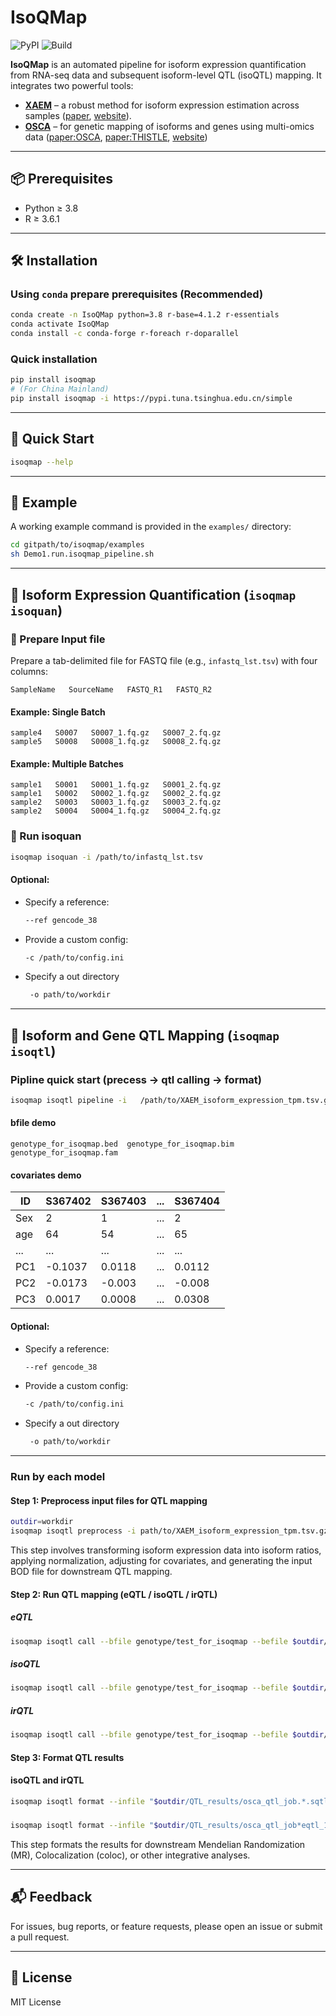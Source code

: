 # IsoQMap

![PyPI](https://img.shields.io/pypi/v/isoqmap)
![Build](https://img.shields.io/badge/build-passing-brightgreen)


**IsoQMap** is an automated pipeline for isoform expression quantification from RNA-seq data and subsequent isoform-level QTL (isoQTL) mapping. It integrates two powerful tools:

- **[XAEM](https://github.com/WenjiangDeng/XAEM)** – a robust method for isoform expression estimation across samples ([paper](https://academic.oup.com/bioinformatics/article/36/3/805/5545974), [website](https://www.meb.ki.se/sites/biostatwiki/xaem)).
- **[OSCA](https://yanglab.westlake.edu.cn/software/osca/)** – for genetic mapping of isoforms and genes using multi-omics data ([paper:OSCA](https://pubmed.ncbi.nlm.nih.gov/31138268/), [paper:THISTLE](https://www.nature.com/articles/s41588-022-01154-4), [website](https://yanglab.westlake.edu.cn/software/osca/))

---

## 📦 Prerequisites

- Python ≥ 3.8
- R ≥ 3.6.1

---

## 🛠️ Installation

### Using `conda` prepare prerequisites (Recommended)
```bash
conda create -n IsoQMap python=3.8 r-base=4.1.2 r-essentials
conda activate IsoQMap
conda install -c conda-forge r-foreach r-doparallel
```

### Quick installation
```bash
pip install isoqmap
# (For China Mainland)
pip install isoqmap -i https://pypi.tuna.tsinghua.edu.cn/simple
```

---

## 🚀 Quick Start

```bash
isoqmap --help
```

---

## 📁 Example

A working example command is provided in the `examples/` directory:

```bash
cd gitpath/to/isoqmap/examples
sh Demo1.run.isoqmap_pipeline.sh
```

---

## 🔬 Isoform Expression Quantification (`isoqmap isoquan`)

### 🔹 Prepare Input file

Prepare a tab-delimited file for FASTQ file (e.g., `infastq_lst.tsv`) with four columns:

```
SampleName   SourceName   FASTQ_R1   FASTQ_R2
```

#### Example: Single Batch
```
sample4   S0007   S0007_1.fq.gz   S0007_2.fq.gz
sample5   S0008   S0008_1.fq.gz   S0008_2.fq.gz
```

#### Example: Multiple Batches

```
sample1   S0001   S0001_1.fq.gz   S0001_2.fq.gz
sample1   S0002   S0002_1.fq.gz   S0002_2.fq.gz
sample2   S0003   S0003_1.fq.gz   S0003_2.fq.gz
sample2   S0004   S0004_1.fq.gz   S0004_2.fq.gz
```

### 🔹 Run isoquan 

```bash
isoqmap isoquan -i /path/to/infastq_lst.tsv
```

#### Optional:

- Specify a reference:
  ```bash
  --ref gencode_38
  ```
- Provide a custom config:
  ```bash
  -c /path/to/config.ini
  ```
- Specify a out directory
  ```bash
   -o path/to/workdir
  ```
---

## 🧬 Isoform and Gene QTL Mapping (`isoqmap isoqtl`)

### Pipline quick start (precess -> qtl calling -> format)
```bash
isoqmap isoqtl pipeline -i   /path/to/XAEM_isoform_expression_tpm.tsv.gz  --bfile  /path/to/genotype_for_isoqmap --covariates QTL_covariate.tsv
```
#### bfile demo
```text
genotype_for_isoqmap.bed  genotype_for_isoqmap.bim  genotype_for_isoqmap.fam
```
#### covariates demo
| ID | S367402 | S367403 | ... | S367404 |
|----|---------|---------|-----|---------|
| Sex | 2       | 1       | ... | 2       |
| age | 64      | 54      | ... | 65      |
| ... | ...     | ...     | ... | ...     |
| PC1 | -0.1037 | 0.0118  | ... | 0.0112  |
| PC2 | -0.0173 | -0.003  | ... | -0.008  |
| PC3 | 0.0017  | 0.0008  | ... | 0.0308  |


#### Optional:
- Specify a reference:
  ```bash
  --ref gencode_38
  ```
- Provide a custom config:
  ```bash
  -c /path/to/config.ini
  ```
- Specify a out directory
  ```bash
   -o path/to/workdir
  ```
---

### Run by each model
#### Step 1: Preprocess input files for QTL mapping
```bash
outdir=workdir
isoqmap isoqtl preprocess -i path/to/XAEM_isoform_expression_tpm.tsv.gz --isoform-ratio --ref gencode_38 --covariates QTL_covariate.tsv --outdir $outdir 
```
This step involves transforming isoform expression data into isoform ratios, applying normalization, adjusting for covariates, and generating the input BOD file for downstream QTL mapping.

#### Step 2: Run QTL mapping (eQTL / isoQTL / irQTL)

##### eQTL
```bash
isoqmap isoqtl call --bfile genotype/test_for_isoqmap --befile $outdir/BOD_files/IsoQ.gene_abundance --mode eqtl --outdir $outdir/QTL_results  --run   
```                                               
##### isoQTL
```bash
isoqmap isoqtl call --bfile genotype/test_for_isoqmap --befile $outdir/BOD_files/IsoQ.isoform_abundance --mode sqtl --outdir $outdir/QTL_results  --run     
```                                               
##### irQTL
```bash
isoqmap isoqtl call --bfile genotype/test_for_isoqmap --befile $outdir/BOD_files/IsoQ.isoform_splice_ratio --mode sqtl --outdir $outdir/QTL_results  --run
```

#### Step 3: Format QTL results
#### isoQTL and irQTL
```bash
isoqmap isoqtl format --infile "$outdir/QTL_results/osca_qtl_job.*.sqtl_10_*_isoform_eQTL_effect.txt" --mode sqtl --ref gencode_38      
```
##### 
```bash
isoqmap isoqtl format --infile "$outdir/QTL_results/osca_qtl_job*eqtl_10_*.besd" --mode eqtl --ref gencode_38  
```
This step formats the results for downstream Mendelian Randomization (MR), Colocalization (coloc), or other integrative analyses.

---

## 📬 Feedback

For issues, bug reports, or feature requests, please open an issue or submit a pull request.

---

## 📄 License

MIT License
